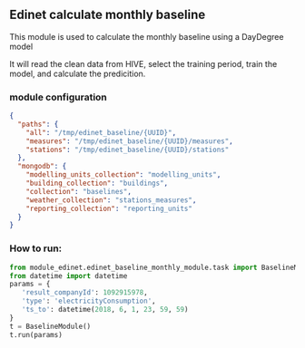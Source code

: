 ## Edinet calculate monthly baseline

This module is used to calculate the monthly baseline using a DayDegree model

It will read the clean data from HIVE, select the training period, train the model, and calculate the predicition.


### module configuration

```json
{
  "paths": {
    "all": "/tmp/edinet_baseline/{UUID}",
    "measures": "/tmp/edinet_baseline/{UUID}/measures",
    "stations": "/tmp/edinet_baseline/{UUID}/stations"
  },
  "mongodb": {
    "modelling_units_collection": "modelling_units",
    "building_collection": "buildings",
    "collection": "baselines",
    "weather_collection": "stations_measures",
    "reporting_collection": "reporting_units"
  }
}
```

### How to run:

``` python
from module_edinet.edinet_baseline_monthly_module.task import BaselineModule
from datetime import datetime
params = {
   'result_companyId': 1092915978,
   'type': 'electricityConsumption',
   'ts_to': datetime(2018, 6, 1, 23, 59, 59)
}
t = BaselineModule()
t.run(params) 
```
 